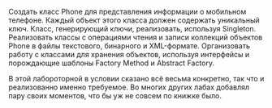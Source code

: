 Создать класс Phone для представления
информации о мобильном телефоне. Каждый объект этого класса должен содержать уникальный ключ. Класс, генерирующий ключи, реализовать, используя
Singleton. Реализовать классы с операциями чтения и записи коллекций объектов Phone в файлы текстового, бинарного
и XML-формате. Организовать работу с
классами для хранения объектов, используя интерфейсы и порождающие шаблоны Factory Method и Abstract Factory.

В этой лабороторной в условии сказано всё весьма конкретно, так что и реализованно именно требуемое. Во многих других лабах добавлял пару своих моментов, что бы уж не совсем по книжке было.
